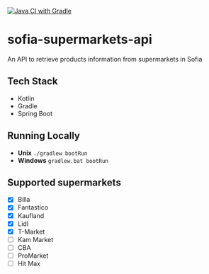 [![Java CI with Gradle](https://github.com/Stefata/sofia-supermarkets-api/actions/workflows/gradle.yml/badge.svg)](https://github.com/Stefata/sofia-supermarkets-api/actions/workflows/gradle.yml)

# sofia-supermarkets-api
An API to retrieve products information from supermarkets in Sofia

## Tech Stack
* Kotlin
* Gradle  
* Spring Boot

## Running Locally
* **Unix** `./gradlew bootRun`
* **Windows** `gradlew.bat bootRun`

## Supported supermarkets

- [x] Billa
- [x] Fantastico
- [x] Kaufland
- [x] Lidl
- [x] T-Market
- [ ] Kam Market
- [ ] CBA
- [ ] ProMarket
- [ ] Hit Max
